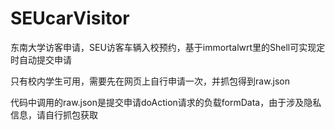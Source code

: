 # SEUcarVisitor
东南大学访客申请，SEU访客车辆入校预约，基于immortalwrt里的Shell可实现定时自动提交申请

只有校内学生可用，需要先在网页上自行申请一次，并抓包得到raw.json

代码中调用的raw.json是提交申请doAction请求的负载formData，由于涉及隐私信息，请自行抓包获取
